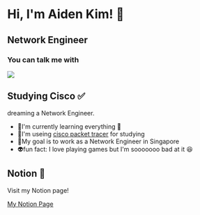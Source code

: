 # Hi, I'm Aiden Kim! 👋

## Network Engineer

### You can talk me with
<img src="https://img.shields.io/badge/Instagram-E4405F?style=flat-square&logo=Instagram&logoColor=white&link=https://www.instagram.com/yechan7071/"/></a>

## Studying Cisco ✅
dreaming a Network Engineer.
- 🐢I'm currently learning everything 🥲
- 📑I'm useing [cisco packet tracer](https://www.netacad.com/courses/packet-tracer) for studying
- 🥅My goal is to work as a Network Engineer in Singapore
- 👽fun fact: I love playing games but I'm sooooooo bad at it 😆
 
## Notion 📝
Visit my Notion page!

[My Notion Page](https://www.notion.so/456f5db15f8b445283929e53e9444301?v=26653fa3af324e2e9d67ca43ddee0a84&pvs=4)

